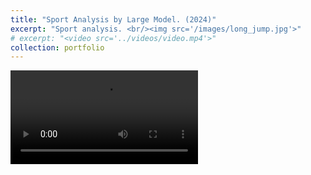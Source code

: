 ```yaml
---
title: "Sport Analysis by Large Model. (2024)"
excerpt: "Sport analysis. <br/><img src='/images/long_jump.jpg'>"
# excerpt: "<video src='../videos/video.mp4'>"
collection: portfolio
---
```


<video src="/videos/long_jump.mov" controls style="max-width: 700px;">
  Your browser does not support the video tag.
</video>


